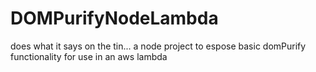 # DOMPurifyNodeLambda
does what it says on the tin... a node project to espose basic domPurify functionality for use in an aws lambda
